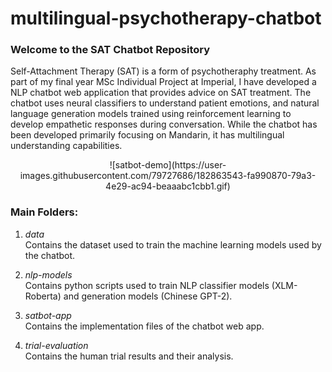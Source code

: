 # multilingual-psychotherapy-chatbot
### Welcome to the SAT Chatbot Repository
Self-Attachment Therapy (SAT) is a form of psychotheraphy treatment. As part of my final year MSc Individual Project at Imperial, I have developed a NLP chatbot web application that provides advice on SAT treatment. The chatbot uses neural classifiers to understand patient emotions, and natural language generation models trained using reinforcement learning to develop empathetic responses during conversation. While the chatbot has been developed primarily focusing on Mandarin, it has multilingual understanding capabilities.

<p align="center">
  ![satbot-demo](https://user-images.githubusercontent.com/79727686/182863543-fa990870-79a3-4e29-ac94-beaaabc1cbb1.gif)
</p>

### Main Folders:
1. <i>data</i><br>
Contains the dataset used to train the machine learning models used by the chatbot.

2. <i>nlp-models</i><br>
Contains python scripts used to train NLP classifier models (XLM-Roberta) and generation models (Chinese GPT-2).

3. <i>satbot-app</i><br>
Contains the implementation files of the chatbot web app. 

4. <i>trial-evaluation</i><br>
Contains the human trial results and their analysis.

